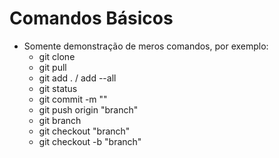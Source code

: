 # Comandos Básicos

- Somente demonstração de meros comandos, por exemplo:
  - git clone
  - git pull
  - git add . / add --all
  - git status
  - git commit -m ""
  - git push origin "branch"
  - git branch
  - git checkout "branch"
  - git checkout -b "branch"